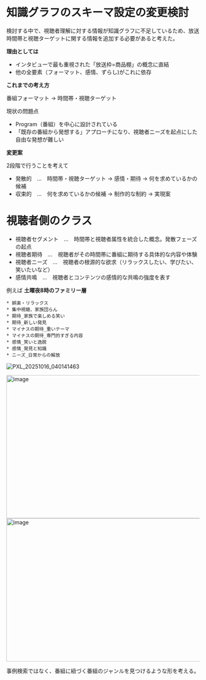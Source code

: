 # 知識グラフのスキーマ設定の変更検討

検討する中で、視聴者理解に対する情報が知識グラフに不足しているため、放送時間帯と視聴ターゲットに関する情報を追加する必要があると考えた。

**理由としては**

* インタビューで最も重視された「放送枠=商品棚」の概念に直結
* 他の全要素（フォーマット、感情、ずらし)がこれに依存

**これまでの考え方**

番組フォーマット → 時間帯・視聴ターゲット

現状の問題点

* Program（番組）を中心に設計されている
* 「既存の番組から発想する」アプローチになり、視聴者ニーズを起点にした自由な発想が難しい

**変更案**

2段階で行うことを考えて

* 発散的　…　時間帯・視聴ターゲット → 感情・期待 → 何を求めているかの候補
* 収束的　…　何を求めているかの候補 → 制作的な制約 → 実現案

# 視聴者側のクラス

* 視聴者セグメント　…　時間帯と視聴者属性を統合した概念。発散フェーズの起点
* 視聴者期待　…　視聴者がその時間帯に番組に期待する具体的な内容や体験
* 視聴者ニーズ　…　視聴者の根源的な欲求（リラックスしたい、学びたい、笑いたいなど）
* 感情共鳴　…　視聴者とコンテンツの感情的な共鳴の強度を表す

例えば
**土曜夜8時のファミリー層**

    * 娯楽・リラックス
    * 集中視聴、家族団らん
    * 期待_家族で楽しめる笑い
    * 期待_新しい発見
    * マイナスの期待_重いテーマ
    * マイナスの期待_専門的すぎる内容    
    * 感情_笑いと逸脱
    * 感情_発見と知識
    * ニーズ_日常からの解放

![PXL_20251016_040141463](https://github.com/user-attachments/assets/7677723c-9cb6-43c2-9237-572cb4780478)

<img width="660" height="374" alt="image" src="https://github.com/user-attachments/assets/c9fbe11d-234b-4a4f-8d2a-7899633d457d" />

<img width="661" height="374" alt="image" src="https://github.com/user-attachments/assets/41605bd3-d0a9-4c38-89b2-a27962dd92a5" />

事例検索ではなく、番組に紐づく番組のジャンルを見つけるような形を考える。



